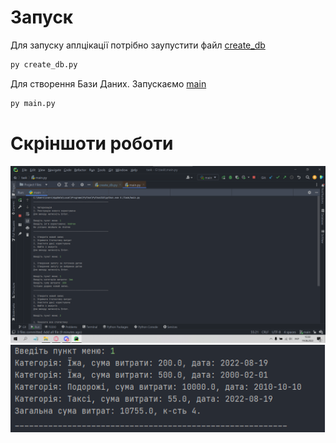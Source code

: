 # Запуск

Для запуску аплцікації потрібно заупустити файл [create_db](create_db.py)

```bash
py create_db.py
```
Для створення Бази Даних. Запускаємо  [main](main.py)
```bash
py main.py
```
# Скріншоти роботи 

<img src="./img/1.png">

<img src="./img/2.png">